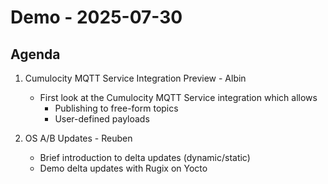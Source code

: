 # Demo - 2025-07-30

## Agenda

1) Cumulocity MQTT Service Integration Preview  - Albin

    - First look at the Cumulocity MQTT Service integration which allows
        - Publishing to free-form topics
        - User-defined payloads

2) OS A/B Updates - Reuben

    - Brief introduction to delta updates (dynamic/static)
    - Demo delta updates with Rugix on Yocto
